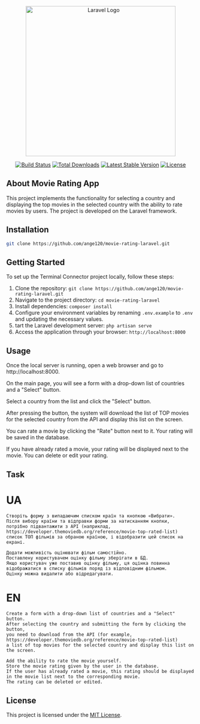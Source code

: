 <p align="center"><a href="https://laravel.com" target="_blank"><img src="https://raw.githubusercontent.com/laravel/art/master/logo-lockup/5%20SVG/2%20CMYK/1%20Full%20Color/laravel-logolockup-cmyk-red.svg" width="400" alt="Laravel Logo"></a></p>

<p align="center">
<a href="https://github.com/laravel/framework/actions"><img src="https://github.com/laravel/framework/workflows/tests/badge.svg" alt="Build Status"></a>
<a href="https://packagist.org/packages/laravel/framework"><img src="https://img.shields.io/packagist/dt/laravel/framework" alt="Total Downloads"></a>
<a href="https://packagist.org/packages/laravel/framework"><img src="https://img.shields.io/packagist/v/laravel/framework" alt="Latest Stable Version"></a>
<a href="https://packagist.org/packages/laravel/framework"><img src="https://img.shields.io/packagist/l/laravel/framework" alt="License"></a>
</p>

## About Movie Rating App

This project implements the functionality for selecting a country and displaying the top movies in the selected country with the ability to rate movies by users. The project is developed on the Laravel framework.
## Installation

```bash
git clone https://github.com/ange120/movie-rating-laravel.git
```
## Getting Started

To set up the Terminal Connector project locally, follow these steps:

1. Clone the repository: `git clone https://github.com/ange120/movie-rating-laravel.git`
2. Navigate to the project directory: `cd movie-rating-laravel`
3. Install dependencies: `composer install`
4. Configure your environment variables by renaming `.env.example` to `.env` and updating the necessary values.
5. tart the Laravel development server: `php artisan serve`
6. Access the application through your browser: `http://localhost:8000`

## Usage
Once the local server is running, open a web browser and go to http://localhost:8000.

On the main page, you will see a form with a drop-down list of countries and a "Select" button.

Select a country from the list and click the "Select" button.

After pressing the button, the system will download the list of TOP movies for the selected country from the API and display this list on the screen.

You can rate a movie by clicking the "Rate" button next to it. Your rating will be saved in the database.

If you have already rated a movie, your rating will be displayed next to the movie. You can delete or edit your rating.

## Task
# UA
```
Створіть форму з випадаючим списком країн та кнопкою «Вибрати». 
Після вибору країни та відправки форми за натисканням кнопки, 
потрібно підвантажити з API (наприклад, https://developer.themoviedb.org/reference/movie-top-rated-list) 
список ТОП фільмів за обраною країною, і відобразити цей список на екрані.

Додати можливість оцінювати фільм самостійно. 
Поставлену користувачем оцінку фільму зберігати в БД. 
Якщо користувач уже поставив оцінку фільму, ця оцінка повинна відображатися в списку фільмів поряд із відповідним фільмом. 
Оцінку можна видалити або відредагувати.
```
# EN
```
Create a form with a drop-down list of countries and a "Select" button. 
After selecting the country and submitting the form by clicking the button, 
you need to download from the API (for example, https://developer.themoviedb.org/reference/movie-top-rated-list) 
a list of top movies for the selected country and display this list on the screen.

Add the ability to rate the movie yourself. 
Store the movie rating given by the user in the database. 
If the user has already rated a movie, this rating should be displayed in the movie list next to the corresponding movie. 
The rating can be deleted or edited.
```
## License

This project is licensed under the [MIT License](LICENSE).
